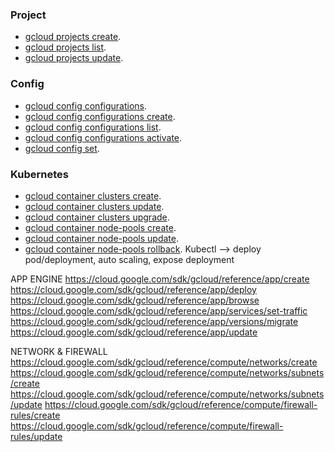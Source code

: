### Project
- [gcloud projects create](https://cloud.google.com/sdk/gcloud/reference/projects/create).
- [gcloud projects list](https://cloud.google.com/sdk/gcloud/reference/projects/list).
- [gcloud projects update](https://cloud.google.com/sdk/gcloud/reference/projects/update).

### Config
- [gcloud config configurations](https://cloud.google.com/sdk/gcloud/reference/config/configurations).
- [gcloud config configurations create](https://cloud.google.com/sdk/gcloud/reference/config/configurations/create).
- [gcloud config configurations list](https://cloud.google.com/sdk/gcloud/reference/config/configurations/list).
- [gcloud config configurations activate](https://cloud.google.com/sdk/gcloud/reference/config/configurations/activate).
- [gcloud config set](https://cloud.google.com/sdk/gcloud/reference/config/set).

### Kubernetes
- [gcloud container clusters create](https://cloud.google.com/sdk/gcloud/reference/container/clusters/create).
- [gcloud container clusters update](https://cloud.google.com/sdk/gcloud/reference/container/clusters/update).
- [gcloud container clusters upgrade](https://cloud.google.com/sdk/gcloud/reference/container/clusters/upgrade).
- [gcloud container node-pools create](https://cloud.google.com/sdk/gcloud/reference/container/node-pools/create).
- [gcloud container node-pools update](https://cloud.google.com/sdk/gcloud/reference/container/node-pools/update).
- [gcloud container node-pools rollback](https://cloud.google.com/sdk/gcloud/reference/container/node-pools/rollback).
Kubectl --> deploy pod/deployment, auto scaling, expose deployment

APP ENGINE
https://cloud.google.com/sdk/gcloud/reference/app/create
https://cloud.google.com/sdk/gcloud/reference/app/deploy
https://cloud.google.com/sdk/gcloud/reference/app/browse
https://cloud.google.com/sdk/gcloud/reference/app/services/set-traffic
https://cloud.google.com/sdk/gcloud/reference/app/versions/migrate
https://cloud.google.com/sdk/gcloud/reference/app/update

NETWORK & FIREWALL
https://cloud.google.com/sdk/gcloud/reference/compute/networks/create
https://cloud.google.com/sdk/gcloud/reference/compute/networks/subnets/create
https://cloud.google.com/sdk/gcloud/reference/compute/networks/subnets/update
https://cloud.google.com/sdk/gcloud/reference/compute/firewall-rules/create
https://cloud.google.com/sdk/gcloud/reference/compute/firewall-rules/update

